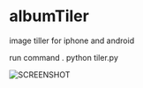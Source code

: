 # albumTiler
image tiller for iphone and android

run command
.    python tiler.py

![SCREENSHOT](https://github.com/Ans447766/albumTiler/blob/master/IMG_1107.PNG)
